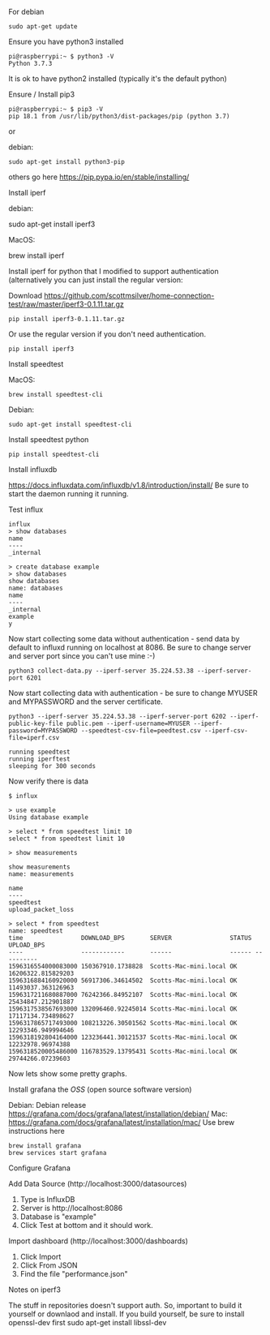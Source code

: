 For debian

```
sudo apt-get update
```

Ensure you have python3 installed

```
pi@raspberrypi:~ $ python3 -V
Python 3.7.3
```

It is ok to have python2 installed (typically it's the default python)

Ensure / Install pip3

```
pi@raspberrypi:~ $ pip3 -V
pip 18.1 from /usr/lib/python3/dist-packages/pip (python 3.7)
```

or

debian: 

```
sudo apt-get install python3-pip
```

others go here https://pip.pypa.io/en/stable/installing/

Install iperf

debian: 

sudo apt-get install iperf3

MacOS: 

brew install iperf

Install iperf for python that I modified to support authentication (alternatively you can just install the regular version:

Download https://github.com/scottmsilver/home-connection-test/raw/master/iperf3-0.1.11.tar.gz

```
pip install iperf3-0.1.11.tar.gz

```

Or use the regular version if you don't need authentication.

```
pip install iperf3
```


Install speedtest

MacOS: 

```
brew install speedtest-cli
```

Debian: 

```
sudo apt-get install speedtest-cli
```

Install speedtest python

```
pip install speedtest-cli
```

Install influxdb 

https://docs.influxdata.com/influxdb/v1.8/introduction/install/
Be sure to start the daemon running it running.

Test influx

```
influx
> show databases
name
----
_internal

> create database example
> show databases
show databases
name: databases
name
----
_internal
example
y
```

Now start collecting some data without authentication - send data by default to influxd running on localhost at 8086.
Be sure to change server and server port since you can't use mine :-)

```
python3 collect-data.py --iperf-server 35.224.53.38 --iperf-server-port 6201
```

Now start collecting data with authentication - be sure to change MYUSER and MYPASSWORD and the server certificate.

```
python3 --iperf-server 35.224.53.38 --iperf-server-port 6202 --iperf-public-key-file public.pem --iperf-username=MYUSER --iperf-password=MYPASSWORD --speedtest-csv-file=peedtest.csv --iperf-csv-file=iperf.csv
```

```
running speedtest
running iperftest
sleeping for 300 seconds
```

Now verify there is data 

```
$ influx

> use example
Using database example

> select * from speedtest limit 10
select * from speedtest limit 10

> show measurements

show measurements
name: measurements

name
----
speedtest
upload_packet_loss

> select * from speedtest
name: speedtest
time                DOWNLOAD_BPS       SERVER                STATUS UPLOAD_BPS
----                ------------       ------                ------ ----------
1596316554000083000 150367910.1738828  Scotts-Mac-mini.local OK     16206322.815829203
1596316884160920000 56917306.34614502  Scotts-Mac-mini.local OK     11493037.363126963
1596317211680887000 76242366.84952107  Scotts-Mac-mini.local OK     25434847.212901887
1596317538567693000 132096460.92245014 Scotts-Mac-mini.local OK     17117134.734898627
1596317865717493000 108213226.30501562 Scotts-Mac-mini.local OK     12293346.949994646
1596318192804164000 123236441.30121537 Scotts-Mac-mini.local OK     12232978.96974388
1596318520005486000 116783529.13795431 Scotts-Mac-mini.local OK     29744266.07239603
```

Now lets show some pretty graphs.

Install grafana the *OSS* (open source software version)

Debian: Debian release https://grafana.com/docs/grafana/latest/installation/debian/
Mac: https://grafana.com/docs/grafana/latest/installation/mac/
Use brew instructions here

```
brew install grafana
brew services start grafana
```

Configure Grafana


Add Data Source (http://localhost:3000/datasources)

1. Type is InfluxDB
2. Server is http://localhost:8086
3. Database is "example"
4. Click Test at bottom and it should work.

Import dashboard (http://localhost:3000/dashboards)

1. Click Import
2. Click From JSON
3. Find the file "performance.json" 


Notes on iperf3

The stuff in repositories doesn't support auth.
So, important to build it yourself or downlaod and install.
If you build yourself, be sure to install openssl-dev first
sudo apt-get install libssl-dev
